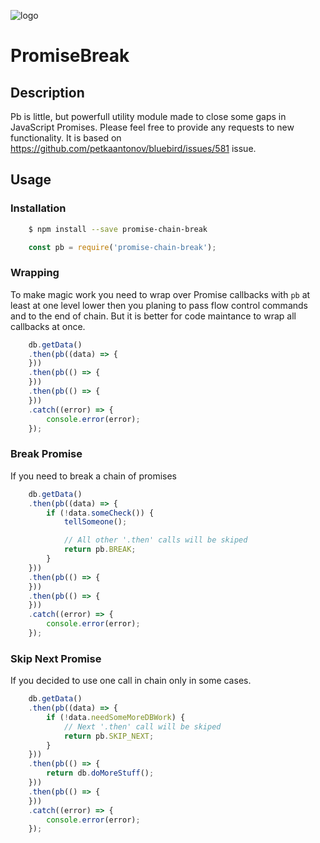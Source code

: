 ![logo](https://user-images.githubusercontent.com/49872695/56986222-e2718b00-6b92-11e9-83b5-5e201a78abdd.png)

# PromiseBreak

## Description
Pb is little, but powerfull utility module made to close some gaps in JavaScript Promises.
Please feel free to provide any requests to new functionality.
It is based on https://github.com/petkaantonov/bluebird/issues/581 issue.

## Usage

### Installation
```bash
    $ npm install --save promise-chain-break
```

```javascript
    const pb = require('promise-chain-break');
```

### Wrapping
To make magic work you need to wrap over Promise callbacks with ```pb``` at least at one level lower then you planing to pass flow control commands and to the end of chain.
But it is better for code maintance to wrap all callbacks at once.

```javascript
    db.getData()
    .then(pb((data) => {
    }))
    .then(pb(() => {
    }))
    .then(pb(() => {
    }))
    .catch((error) => {
        console.error(error);
    });
```

### Break Promise
If you need to break a chain of promises

```javascript
    db.getData()
    .then(pb((data) => {
        if (!data.someCheck()) {
            tellSomeone();

            // All other '.then' calls will be skiped
            return pb.BREAK;
        }
    }))
    .then(pb(() => {
    }))
    .then(pb(() => {
    }))
    .catch((error) => {
        console.error(error);
    });
```

### Skip Next Promise
If you decided to use one call in chain only in some cases.

```javascript
    db.getData()
    .then(pb((data) => {
        if (!data.needSomeMoreDBWork) {
            // Next '.then' call will be skiped
            return pb.SKIP_NEXT;
        }
    }))
    .then(pb(() => {
        return db.doMoreStuff();
    }))
    .then(pb(() => {
    }))
    .catch((error) => {
        console.error(error);
    });
```

